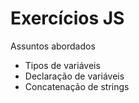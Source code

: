 <h1>Exercícios JS</h1>

<p>Assuntos abordados</p>

<ul>
  <li>Tipos de variáveis</li>
  <li>Declaração de variáveis</li>
  <li>Concatenação de strings</li>
</ul>
